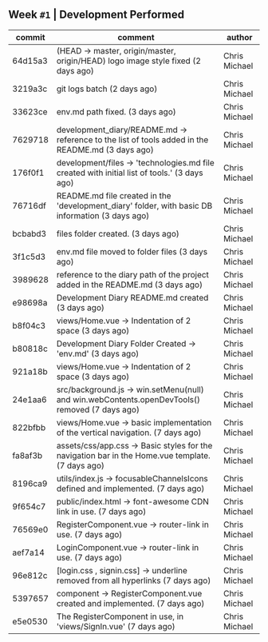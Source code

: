 

##  Week `#1` | Development Performed



| commit  |                                             comment                                                     |    author     | 
|---------|---------------------------------------------------------------------------------------------------------|---------------| 
| 64d15a3 | (HEAD -> master, origin/master, origin/HEAD) logo image style fixed (2 days ago)                        | Chris Michael |
| 3219a3c | git logs batch (2 days ago)                                                                             | Chris Michael |
| 33623ce | env.md  path fixed. (3 days ago)                                                                        | Chris Michael |
| 7629718 | development_diary/README.md -> reference to the list of tools added in the README.md (3 days ago)       | Chris Michael |
| 176f0f1 | development/files -> 'technologies.md file created with initial list of tools.' (3 days ago)            | Chris Michael |    
| 76716df | README.md file created in the 'development_diary' folder, with basic DB information (3 days ago)        | Chris Michael | 
| bcbabd3 | files folder created. (3 days ago)                                                                      | Chris Michael |
| 3f1c5d3 | env.md file moved to folder files (3 days ago)                                                          | Chris Michael |
| 3989628 | reference to the diary path of the project added in the README.md (3 days ago)                          | Chris Michael |
| e98698a | Development Diary  README.md created (3 days ago)                                                       | Chris Michael |
| b8f04c3 | views/Home.vue -> Indentation of 2 space (3 days ago)                                                   | Chris Michael |
| b80818c | Development Diary Folder Created -> 'env.md' (3 days ago)                                               | Chris Michael |
| 921a18b | views/Home.vue -> Indentation of 2 space (3 days ago)                                                   | Chris Michael |
| 24e1aa6 | src/background.js -> win.setMenu(null) and win.webContents.openDevTools() removed (7 days ago)          | Chris Michael |  
| 822bfbb | views/Home.vue -> basic implementation of the vertical navigation. (7 days ago)                         | Chris Michael |
| fa8af3b | assets/css/app.css -> Basic styles for the navigation bar in the Home.vue template. (7 days ago)        | Chris Michael |
| 8196ca9 | utils/index.js -> focusableChannelsIcons defined and implemented. (7 days ago)                          | Chris Michael |
| 9f654c7 | public/index.html -> font-awesome CDN link in use. (7 days ago)                                         | Chris Michael |
| 76569e0 | RegisterComponent.vue -> router-link in use. (7 days ago)                                               | Chris Michael |
| aef7a14 | LoginComponent.vue -> router-link in use. (7 days ago)                                                  | Chris Michael |
| 96e812c | [login.css , signin.css] -> underline removed from all hyperlinks (7 days ago)                          | Chris Michael |
| 5397657 | component -> RegisterComponent.vue created and implemented. (7 days ago)                                | Chris Michael |
| e5e0530 | The RegisterComponent in use, in 'views/SignIn.vue' (7 days ago)                                        | Chris Michael |
